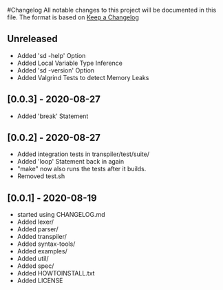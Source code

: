 #Changelog
All notable changes to this project will be documented in this file.
The format is based on [Keep a Changelog](https://keepachangelog.com/en/1.0.0/)

## Unreleased
- Added 'sd -help' Option
- Added Local Variable Type Inference
- Added 'sd -version' Option
- Added Valgrind Tests to detect Memory Leaks

## [0.0.3] - 2020-08-27
- Added 'break' Statement

## [0.0.2] - 2020-08-27
- Added integration tests in transpiler/test/suite/
- Added 'loop' Statement back in again
- "make" now also runs the tests after it builds.
- Removed test.sh

## [0.0.1] - 2020-08-19
- started using CHANGELOG.md
- Added lexer/ 
- Added parser/ 
- Added transpiler/
- Added syntax-tools/ 
- Added examples/
- Added util/ 
- Added spec/
- Added HOWTOINSTALL.txt
- Added LICENSE
